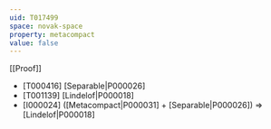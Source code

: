 ```yaml
---
uid: T017499
space: novak-space
property: metacompact
value: false
---
```

[[Proof]]

* [T000416] [Separable|P000026]
* [T001139] [Lindelof|P000018]
* [I000024] ([Metacompact|P000031] + [Separable|P000026]) => [Lindelof|P000018]

